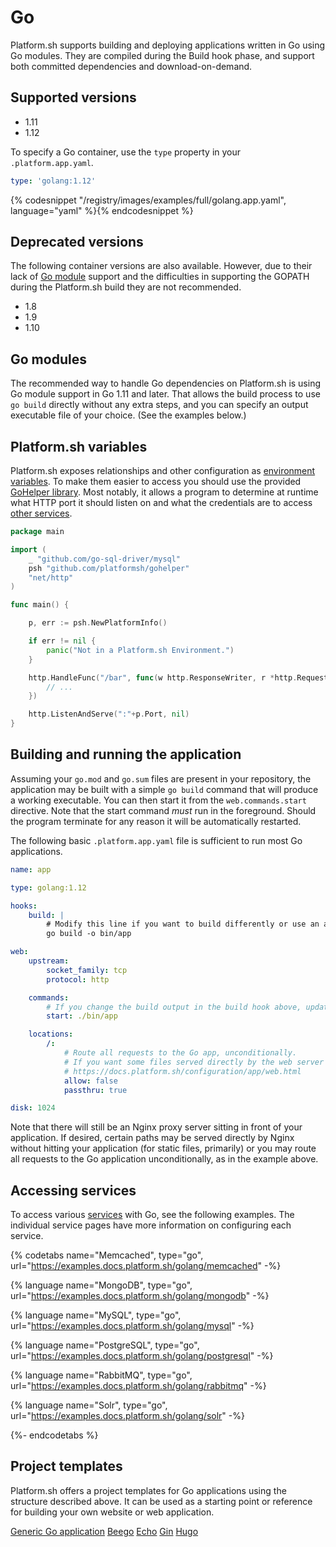 # Go

Platform.sh supports building and deploying applications written in Go using Go modules.  They are compiled during the Build hook phase, and support both committed dependencies and download-on-demand.

## Supported versions

* 1.11
* 1.12

To specify a Go container, use the `type` property in your `.platform.app.yaml`.

```yaml
type: 'golang:1.12'
```

{% codesnippet "/registry/images/examples/full/golang.app.yaml", language="yaml" %}{% endcodesnippet %}

## Deprecated versions

The following container versions are also available.  However, due to their lack of [Go module](https://golang.org/cmd/go/#hdr-Modules__module_versions__and_more) support and the difficulties in supporting the GOPATH during the Platform.sh build they are not recommended.

* 1.8
* 1.9
* 1.10

## Go modules

The recommended way to handle Go dependencies on Platform.sh is using Go module support in Go 1.11 and later.  That allows the build process to use `go build` directly without any extra steps, and you can specify an output executable file of your choice.  (See the examples below.)

## Platform.sh variables

Platform.sh exposes relationships and other configuration as [environment variables](/development/variables.md).  To make them easier to access you should use the provided [GoHelper library](https://github.com/platformsh/gohelper).  Most notably, it allows a program to determine at runtime what HTTP port it should listen on and what the credentials are to access [other services](/configuration/services.md).

```go
package main

import (
	_ "github.com/go-sql-driver/mysql"
	psh "github.com/platformsh/gohelper"
	"net/http"
)

func main() {

	p, err := psh.NewPlatformInfo()

	if err != nil {
		panic("Not in a Platform.sh Environment.")
	}

	http.HandleFunc("/bar", func(w http.ResponseWriter, r *http.Request) {
		// ...
	})

	http.ListenAndServe(":"+p.Port, nil)
}
```

## Building and running the application

Assuming your `go.mod` and `go.sum` files are present in your repository, the application may be built with a simple `go build` command that will produce a working executable.  You can then start it from the `web.commands.start` directive.  Note that the start command _must_ run in the foreground. Should the program terminate for any reason it will be automatically restarted.

The following basic `.platform.app.yaml` file is sufficient to run most Go applications.

```yaml
name: app

type: golang:1.12

hooks:
    build: |
        # Modify this line if you want to build differently or use an alternate name for your executable.
        go build -o bin/app

web:
    upstream:
        socket_family: tcp
        protocol: http

    commands:
        # If you change the build output in the build hook above, update this line as well.
        start: ./bin/app

    locations:
        /:
            # Route all requests to the Go app, unconditionally.
            # If you want some files served directly by the web server without hitting Go, see
            # https://docs.platform.sh/configuration/app/web.html
            allow: false
            passthru: true

disk: 1024
```

Note that there will still be an Nginx proxy server sitting in front of your application.  If desired, certain paths may be served directly by Nginx without hitting your application (for static files, primarily) or you may route all requests to the Go application unconditionally, as in the example above.

## Accessing services

To access various [services](/configuration/services.md) with Go, see the following examples. The individual service pages have more information on configuring each service.

{% codetabs name="Memcached", type="go", url="https://examples.docs.platform.sh/golang/memcached" -%}

{% language name="MongoDB", type="go", url="https://examples.docs.platform.sh/golang/mongodb" -%}

{% language name="MySQL", type="go", url="https://examples.docs.platform.sh/golang/mysql" -%}

{% language name="PostgreSQL", type="go", url="https://examples.docs.platform.sh/golang/postgresql" -%}

{% language name="RabbitMQ", type="go", url="https://examples.docs.platform.sh/golang/rabbitmq" -%}

{% language name="Solr", type="go", url="https://examples.docs.platform.sh/golang/solr" -%}

{%- endcodetabs %}

## Project templates

Platform.sh offers a project templates for Go applications using the structure described above.  It can be used as a starting point or reference for building your own website or web application.

[Generic Go application](https://github.com/platformsh/template-golang)
[Beego](https://github.com/platformsh/template-beego)
[Echo](https://github.com/platformsh/template-echo)
[Gin](https://github.com/platformsh/template-gin)
[Hugo](https://github.com/platformsh/template-hugo)
